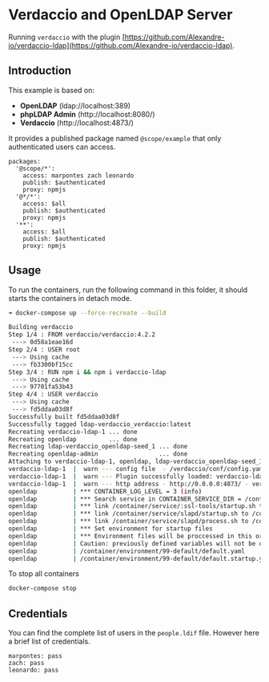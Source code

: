 # Verdaccio and OpenLDAP Server

Running `verdaccio` with the plugin [https://github.com/Alexandre-io/verdaccio-ldap](https://github.com/Alexandre-io/verdaccio-ldap).

## Introduction

This example is based on:

- **OpenLDAP** (ldap://localhost:389)
- **phpLDAP Admin** (http://localhost:8080/)
- **Verdaccio** (http://localhost:4873/)

It provides a published package named `@scope/example` that only authenticated users can access.

```
packages:
  '@scope/*':
    access: marpontes zach leonardo
    publish: $authenticated
    proxy: npmjs
  '@*/*':
    access: $all
    publish: $authenticated
    proxy: npmjs
  '**':
    access: $all
    publish: $authenticated
    proxy: npmjs
```

## Usage

To run the containers, run the following command in this folder, it should starts the containers in detach mode.

```bash
➜ docker-compose up --force-recreate --build

Building verdaccio
Step 1/4 : FROM verdaccio/verdaccio:4.2.2
 ---> 0d58a1eae16d
Step 2/4 : USER root
 ---> Using cache
 ---> fb3300bf15cc
Step 3/4 : RUN npm i && npm i verdaccio-ldap
 ---> Using cache
 ---> 97701fa53b43
Step 4/4 : USER verdaccio
 ---> Using cache
 ---> fd5ddaa03d8f
Successfully built fd5ddaa03d8f
Successfully tagged ldap-verdaccio_verdaccio:latest
Recreating verdaccio-ldap-1 ... done
Recreating openldap         ... done
Recreating ldap-verdaccio_openldap-seed_1 ... done
Recreating openldap-admin                 ... done
Attaching to verdaccio-ldap-1, openldap, ldap-verdaccio_openldap-seed_1, openldap-admin
verdaccio-ldap-1  |  warn --- config file  - /verdaccio/conf/config.yaml
verdaccio-ldap-1  |  warn --- Plugin successfully loaded: verdaccio-ldap
verdaccio-ldap-1  |  warn --- http address - http://0.0.0.0:4873/ - verdaccio/4.2.2
openldap          | *** CONTAINER_LOG_LEVEL = 3 (info)
openldap          | *** Search service in CONTAINER_SERVICE_DIR = /container/service :
openldap          | *** link /container/service/:ssl-tools/startup.sh to /container/run/startup/:ssl-tools
openldap          | *** link /container/service/slapd/startup.sh to /container/run/startup/slapd
openldap          | *** link /container/service/slapd/process.sh to /container/run/process/slapd/run
openldap          | *** Set environment for startup files
openldap          | *** Environment files will be proccessed in this order :
openldap          | Caution: previously defined variables will not be overriden.
openldap          | /container/environment/99-default/default.yaml
openldap          | /container/environment/99-default/default.startup.yaml
```

To stop all containers

```bash
docker-compose stop
```

## Credentials

You can find the complete list of users in the `people.ldif` file. However here a brief list of credentials.

```
marpontes: pass
zach: pass
leonardo: pass
```
